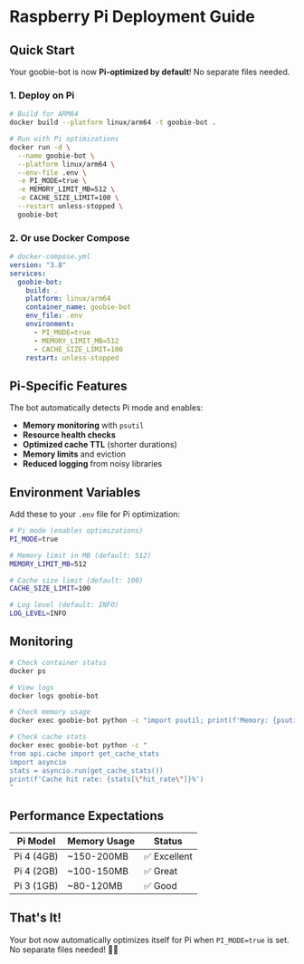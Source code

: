 # Raspberry Pi Deployment Guide

## Quick Start

Your goobie-bot is now **Pi-optimized by default**! No separate files needed.

### 1. Deploy on Pi

```bash
# Build for ARM64
docker build --platform linux/arm64 -t goobie-bot .

# Run with Pi optimizations
docker run -d \
  --name goobie-bot \
  --platform linux/arm64 \
  --env-file .env \
  -e PI_MODE=true \
  -e MEMORY_LIMIT_MB=512 \
  -e CACHE_SIZE_LIMIT=100 \
  --restart unless-stopped \
  goobie-bot
```

### 2. Or use Docker Compose

```yaml
# docker-compose.yml
version: "3.8"
services:
  goobie-bot:
    build: .
    platform: linux/arm64
    container_name: goobie-bot
    env_file: .env
    environment:
      - PI_MODE=true
      - MEMORY_LIMIT_MB=512
      - CACHE_SIZE_LIMIT=100
    restart: unless-stopped
```

## Pi-Specific Features

The bot automatically detects Pi mode and enables:

- **Memory monitoring** with `psutil`
- **Resource health checks**
- **Optimized cache TTL** (shorter durations)
- **Memory limits** and eviction
- **Reduced logging** from noisy libraries

## Environment Variables

Add these to your `.env` file for Pi optimization:

```bash
# Pi mode (enables optimizations)
PI_MODE=true

# Memory limit in MB (default: 512)
MEMORY_LIMIT_MB=512

# Cache size limit (default: 100)
CACHE_SIZE_LIMIT=100

# Log level (default: INFO)
LOG_LEVEL=INFO
```

## Monitoring

```bash
# Check container status
docker ps

# View logs
docker logs goobie-bot

# Check memory usage
docker exec goobie-bot python -c "import psutil; print(f'Memory: {psutil.virtual_memory().percent}%')"

# Check cache stats
docker exec goobie-bot python -c "
from api.cache import get_cache_stats
import asyncio
stats = asyncio.run(get_cache_stats())
print(f'Cache hit rate: {stats[\"hit_rate\"]}%')
"
```

## Performance Expectations

| Pi Model   | Memory Usage | Status       |
| ---------- | ------------ | ------------ |
| Pi 4 (4GB) | ~150-200MB   | ✅ Excellent |
| Pi 4 (2GB) | ~100-150MB   | ✅ Great     |
| Pi 3 (1GB) | ~80-120MB    | ✅ Good      |

## That's It!

Your bot now automatically optimizes itself for Pi when `PI_MODE=true` is set. No separate files needed! 🍓🤖
